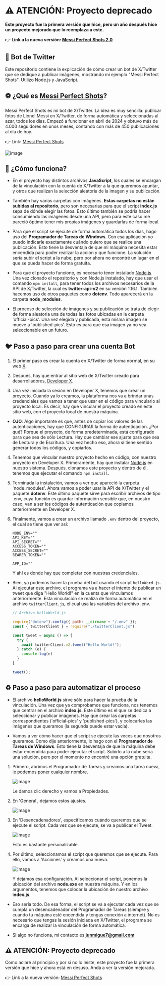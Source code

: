 # ⚠ ATENCIÓN: Proyecto deprecado

**Este proyecto fue la primera versión que hice, pero un año después hice un proyecto mejorado que lo reemplaza a este.**

👉 **Link a la nueva versión: [Messi Perfect Shots 2.0](https://github.com/miguecode/messi-perfect-shots)**

## 🤖 Bot de Twitter

Este repositorio contiene la explicación de cómo crear un bot de X/Twitter que se dedique a publicar imágenes, mostrando mi ejemplo "Messi Perfect Shots". Utilizo Node.js y JavaScript.

## ⚽ ¿Qué es [Messi Perfect Shots](https://x.com/MessiPF)?

Messi Perfect Shots es mi bot de X/Twitter. La idea es muy sencilla: publicar fotos de Lionel Messi en X/Twitter, de forma automática y seleccionadas al azar, todos los días. Empezó a funcionar en abril de 2024 y obtuvo más de 4.000 seguidores en unos meses, contando con más de 450 publicaciones al día de hoy.

👉 Link: [Messi Perfect Shots](https://x.com/MessiPF)

![image](https://github.com/user-attachments/assets/588dc1ff-20c4-4b82-80fe-f7c057d70754)


## 🤔 ¿Cómo funciona?

- En el proyecto hay distintos archivos **JavaScript**, los cuales se encargan de la vinculación con la cuenta de X/Twitter a la que queremos apuntar, y otros que realizan la selección aleatoria de la imagen y su publicación.

- También hay varias carpetas con imágenes. **Estas carpetas no están subidas al repositorio**, pero son necesarias para que el script **index.js** sepa de dónde elegir las fotos. Esto último también se podría hacer consumiendo las imágenes desde una API, pero para este caso me pareció óptimo tener mis propias imágenes y guardarlas de forma local.
    
- Para que el script se ejecute de forma automática todos los días, hago uso del **Programador de Tareas de Windows**. Con esa aplicación yo puedo indicarle exactamente cuándo quiero que se realice una publicación. Esto tiene la desventaja de que mi máquina necesita estar encendida para poder realizar la acción y que funcione. La solución sería subir el script a la nube, pero por ahora no encontré un lugar en el que se pueda hacer de forma gratuita.

- Para que el proyecto funcione, es necesario tener instalado [Node.js](https://nodejs.org/en/). Una vez clonado el repositorio y con Node.js instalado, hay que usar el comando ```npm install```, para tener todos los archivos necesarios de la API de X/Twitter, la cual es **twitter-api-v2** en su versión 1.16.1. También hacemos uso de otros paquetes como **dotenv**. Todo aparecerá en la carpeta **node_modules**.

- El proceso de selección de imágenes y su publicación se trata de elegir de forma aleatoria una de todas las fotos ubicadas en la carpeta 'official-pics'. Una vez elegida y publicada, esta misma imagen se mueve a 'published-pics'. Esto es para que esa imagen ya no sea seleccionable en un futuro.


## 🐦 Paso a paso para crear una cuenta Bot

1. El primer paso es crear la cuenta en X/Twitter de forma normal, en su web [X](https://x.com/home/).

2. Después, hay que entrar al sitio web de X/Twitter creado para desarrolladores, [Developer X](https://developer.x.com/).

3. Una vez iniciada la sesión en Developer X, tenemos que crear un proyecto. Cuando ya lo creamos, la plataforma nos va a brindar unas credenciales que vamos a tener que usar en el código para vincularlo al proyecto local. Es decir, hay que vincular el proyecto creado en este sitio web, con el proyecto local de nuestra máquina.

- **OJO**: Algo importante es que, antes de copiar los valores de las autenticaciones, hay que CONFIGURAR la forma de autenticación. ¿Por qué? Porque el proyecto, de forma predeterminada, está configurado para que sea de sólo Lectura. Hay que cambiar ese ajuste para que sea de Lectura y de Escritura. Una vez hecho eso, ahora sí tiene sentido generar todos los códigos, y copiarlos. 

4. Tenemos que vincular nuestro proyecto hecho en código, con nuestro proyecto en Developer X. Primeramente, hay que instalar [Node.js](https://nodejs.org/en/) en nuestro sistema. Después, clonamos este proyecto y dentro de él, tenemos que ejecutar el comando ```npm install```.

5. Terminada la instalación, vamos a ver que apareció la carpeta 'node_modules'. Ahora vamos a poder usar la API de X/Twitter y el paquete **dotenv**. Este último paquete sirve para escribir archivos de tipo .env, cuya función es guardar información sensible que, en nuestro caso, van a ser los códigos de autenticación que copiamos anteriormente en Developer X.

6. Finalmente, vamos a crear un archivo llamado ```.env``` dentro del proyecto, el cual se tiene que ver así:

    ```env
    NODE_ENV=""
    API_KEY=""
    API_SECRET=""
    ACCESS_TOKEN=""
    ACCESS_SECRET=""
    BEARER_TOKEN=""
    
    APP_ID=""
    ```

    Y ahí es donde hay que completar con nuestras credenciales.

- Bien, ya podemos hacer la prueba del bot usando el script ```helloWord.js```. Al ejecutar este archivo, el programa va a hacer el intento de publicar un tweet que diga "Hello World!" en la cuenta que vinculamos anteriormente. Esta vinculación se realiza de forma automática en el archivo ```twitterClient.js```, el cual usa las variables del archivo .env.

    ```js
    // Archivo helloWorld.js
    
    require("dotenv").config({ path: __dirname + "/.env" });
    const { twitterClient } = require("./twitterClient.js")
    
    const tweet = async () => {
      try {
        await twitterClient.v2.tweet("Hello World!");
      } catch (e) {
        console.log(e)
      }
    }
    
    tweet();
    ```

## ♻️ Paso a paso para automatizar el proceso

- El archivo **helloWorld.js** sirve sólo para hacer la prueba de la vinculación. Una vez que ya comprobamos que funciona, nos tenemos que centrar en el archivo **index.js**. Este último es el que se dedica a seleccionar y publicar imágenes. Hay que crear las carpetas correspondientes ('official-pics' y 'published-pics'), y colocarles las imágenes que queramos (la segunda puede estar vacía).

- Vamos a ver cómo hacer que el script se ejecute las veces que nosotros queramos. Como dije anteriormente, lo hago con el **Programador de Tareas de Windows**. Esto tiene la desventaja de que la máquina debe estar encendida para poder ejecutar el script. Subirlo a la nube sería una solución, pero por el momento no encontré una opción gratuita.

1. Primero, abrimos el Programador de Tareas y creamos una tarea nueva, le podemos poner cualquier nombre.  

    ![image](https://github.com/user-attachments/assets/18446f2b-32ca-4bda-a1a1-e2df7f3ada46)

    Le damos clic derecho y vamos a Propiedades.

2. En 'General', dejamos estos ajustes.

    ![image](https://github.com/user-attachments/assets/914ca297-7eab-4734-a863-30168b471238)

3. En 'Desencadenadores', especificamos cuándo queremos que se ejecute el script. Cada vez que se ejecute, se va a publicar el Tweet.

    ![image](https://github.com/user-attachments/assets/79e65710-c1e6-409b-93f6-86d360a042da)

    Esto es bastante personalizable.

4. Por último, seleccionamos el script que queremos que se ejecute. Para ello, vamos a 'Acciones' y creamos una nueva.

    ![image](https://github.com/user-attachments/assets/b2882f68-0553-407a-98ae-b7425949629a)

    Y dejamos esa configuración. Al seleccionar el script, ponemos la ubicación del archivo **node.exe** en nuestra máquina. Y en los argumentos, tenemos que colocar la ubicación de nuestro archivo **index.js**.


- Eso sería todo. De esa forma, el script se va a ejecutar cada vez que se cumpla un desencadenador del Programador de Tareas (siempre y cuando tu máquina esté encendida y tengas conexión a internet). No es necesario que tengas la sesión iniciada en X/Twitter, el programa se encarga de realizar la vinculación de forma automática.

- Si algo no funciona, mi contacto es **junmigue7@gmail.com**

## ⚠ ATENCIÓN: Proyecto deprecado

Como aclaré al principio y por si no lo leíste, este proyecto fue la primera versión que hice y ahora está en desuso. Andá a ver la versión mejorada.

👉 Link a la nueva versión: [Messi Perfect Shots](https://github.com/miguecode/messi-perfect-shots)

